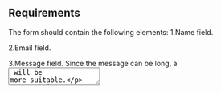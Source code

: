 ## Requirements
The form should contain the following elements:
1.Name field.

2.Email field.

3.Message field. Since the message can be long, a <textarea> will be more suitable.

4.Submit button

Contains the text "Send".

Clicking on the submit button submits the form.
The form and submission should be implemented entirely in HTML. Do not use any JavaScript or framework-specific features for this question.
There is no need to do any client-side validation on the fields. Validation will be done on the server side.

## Submission API
Upon submission, POST the form data to https://questions.greatfrontend.com/api/questions/contact-form 
with the following fields in the request body: name, email, message.

If all the form fields are correctly filled up, you will see an alert containing a success message. Congratulations!
